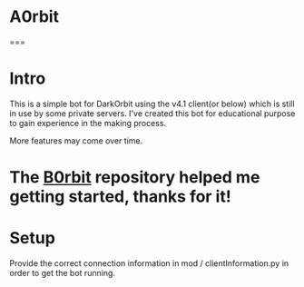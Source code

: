 # A0rbit
===
# Intro
This is a simple bot for DarkOrbit using the v4.1 client(or below) which is still in use by some private servers. I've created this bot for educational purpose to gain experience in the making process.

More features may come over time.

The [B0rbit](https://github.com/agrafix/B0rbit) repository helped me getting started, thanks for it!
===

# Setup
Provide the correct connection information in mod / clientInformation.py in order to get the bot running.

